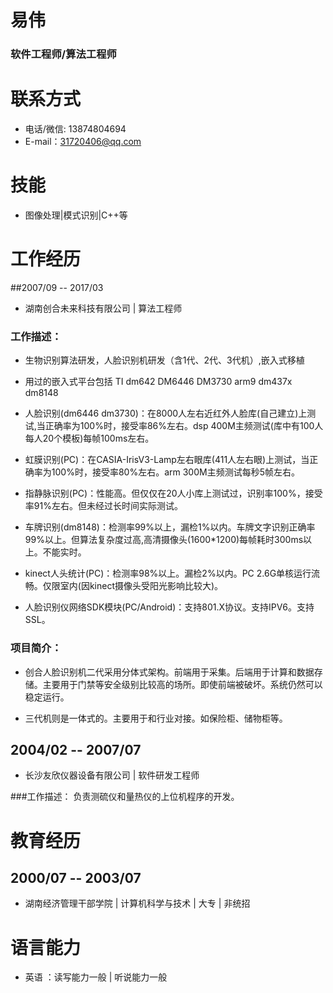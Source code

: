 # 易伟
### 软件工程师/算法工程师
# 联系方式
- 电话/微信: 13874804694
- E-mail：31720406@qq.com

# 技能
- 图像处理|模式识别|C++等

# 工作经历

##2007/09 -- 2017/03
- 湖南创合未来科技有限公司 | 算法工程师

### 工作描述：
- 生物识别算法研发，人脸识别机研发（含1代、2代、3代机）,嵌入式移植
- 用过的嵌入式平台包括 TI dm642 DM6446 DM3730 arm9 dm437x dm8148

- 人脸识别(dm6446 dm3730)：在8000人左右近红外人脸库(自己建立)上测试,当正确率为100%时，接受率86%左右。dsp 400M主频测试(库中有100人每人20个模板)每帧100ms左右。

- 虹膜识别(PC)：在CASIA-IrisV3-Lamp左右眼库(411人左右眼)上测试，当正确率为100%时，接受率80%左右。arm 300M主频测试每秒5帧左右。

- 指静脉识别(PC)：性能高。但仅仅在20人小库上测试过，识别率100%，接受率91%左右。但未经过长时间实际测试。

- 车牌识别(dm8148)：检测率99%以上，漏检1%以内。车牌文字识别正确率99%以上。但算法复杂度过高,高清摄像头(1600*1200)每帧耗时300ms以上。不能实时。

- kinect人头统计(PC)：检测率98%以上。漏检2%以内。PC 2.6G单核运行流畅。仅限室内(因kinect摄像头受阳光影响比较大)。

- 人脸识别仪网络SDK模块(PC/Android)：支持801.X协议。支持IPV6。支持SSL。

### 项目简介：

- 创合人脸识别机二代采用分体式架构。前端用于采集。后端用于计算和数据存储。主要用于门禁等安全级别比较高的场所。即使前端被破坏。系统仍然可以稳定运行。

- 三代机则是一体式的。主要用于和行业对接。如保险柜、储物柜等。

## 2004/02 -- 2007/07
- 长沙友欣仪器设备有限公司 | 软件研发工程师

###工作描述：
    负责测硫仪和量热仪的上位机程序的开发。


# 教育经历
## 2000/07 -- 2003/07
- 湖南经济管理干部学院 | 计算机科学与技术 | 大专 | 非统招

# 语言能力
- 英语 ：读写能力一般 | 听说能力一般

